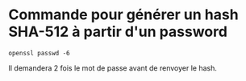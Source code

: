 # Commande pour générer un hash SHA-512 à partir d'un password

`openssl passwd -6`

Il demandera 2 fois le mot de passe avant de renvoyer le hash.
